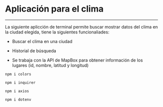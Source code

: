 # Aplicación para el clima
**************************************
<p>La siguiente aplicción de terminal permite buscar mostrar datos del clima en la ciudad elegida, tiene la siguientes funcionaliades:</p>

- Buscar el clima en una ciudad

- Historial de búsqueda

- Se trabaja con la API de MapBox para obtener información de los lugares (id, nombre, latitud y longitud)

`npm i colors`

`npm i inquirer`

`npm i axios`

`npm i dotenv`
